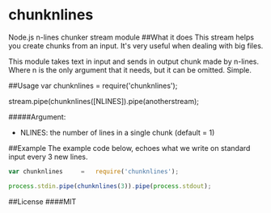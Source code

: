chunknlines
===========

Node.js n-lines chunker stream module
##What it does
This stream helps you create chunks from an input. It's very useful when dealing with big files.

This module takes text in input and sends in output chunk made by n-lines. Where n is the only argument that it needs, but it can be omitted. Simple.


##Usage
var chunknlines 	= 	require('chunknlines');

stream.pipe(chunknlines([NLINES]).pipe(anotherstream);

#####Argument:
- NLINES: the number of lines in a single chunk (default = 1)

##Example
The example code below, echoes what we write on standard input every 3 new lines.

```javascript
var chunknlines 	= 	require('chunknlines');

process.stdin.pipe(chunknlines(3)).pipe(process.stdout);
```

##License
####MIT
